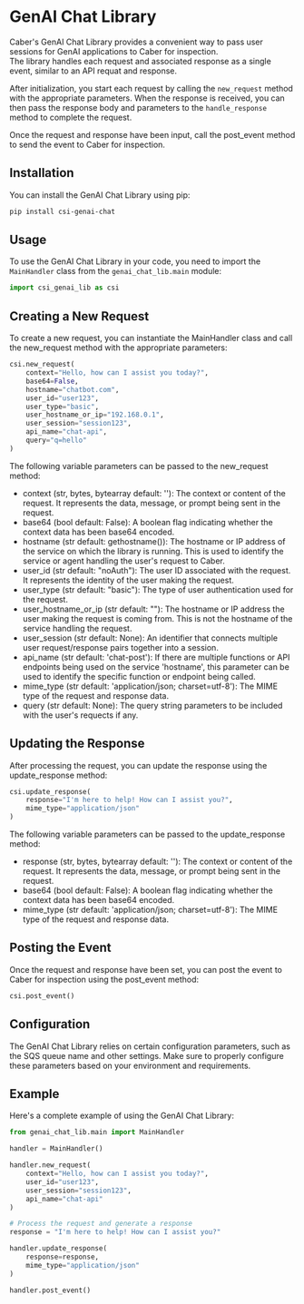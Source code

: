 # GenAI Chat Library

Caber's GenAI Chat Library provides a convenient way to pass user sessions for GenAI applications to Caber for inspection.  
The library handles each request and associated response as a single event, similar to an API requat and response. 

After initialization, you start each request by calling the `new_request` method with the appropriate parameters.  When 
the response is received, you can then pass the response body and parameters to the `handle_response` method to complete the request.

Once the request and response have been input, call the post_event method to send the event to Caber for inspection.

## Installation

You can install the GenAI Chat Library using pip:

```bash
pip install csi-genai-chat
```

## Usage

To use the GenAI Chat Library in your code, you need to import the `MainHandler` class from the `genai_chat_lib.main` module:

```python
import csi_genai_lib as csi
```

## Creating a New Request

To create a new request, you can instantiate the MainHandler class and call the new_request method with the appropriate parameters:

```python
csi.new_request(
    context="Hello, how can I assist you today?",
    base64=False,
    hostname="chatbot.com",
    user_id="user123",
    user_type="basic",
    user_hostname_or_ip="192.168.0.1",
    user_session="session123",
    api_name="chat-api",
    query="q=hello"
)
```

The following variable parameters can be passed to the new_request method:

* context (str, bytes, bytearray  default: ''): The context or content of the request. It represents the data, message, or prompt being sent in the request.
* base64 (bool default: False): A boolean flag indicating whether the context data has been base64 encoded.
* hostname (str default: gethostname()): The hostname or IP address of the service on which the library is running.  This is used to identify the service or agent handling the user's request to Caber.
* user_id (str default: "noAuth"): The user ID associated with the request. It represents the identity of the user making the request.
* user_type (str default: "basic"): The type of user authentication used for the request.
* user_hostname_or_ip (str default: ""): The hostname or IP address the user making the request is coming from.  This is not the hostname of the service handling the request.
* user_session (str default: None): An identifier that connects multiple user request/response pairs together into a session.
* api_name (str default: 'chat-post'): If there are multiple functions or API endpoints being used on the service 'hostname', this parameter can be used to identify the specific function or endpoint being called.
* mime_type (str default: 'application/json; charset=utf-8'): The MIME type of the request and response data.
* query (str default: None): The query string parameters to be included with the user's requects if any.

## Updating the Response

After processing the request, you can update the response using the update_response method:

```python
csi.update_response(
    response="I'm here to help! How can I assist you?",
    mime_type="application/json"
)
```

The following variable parameters can be passed to the update_response method:

* response (str, bytes, bytearray  default: ''): The context or content of the request. It represents the data, message, or prompt being sent in the request.
* base64 (bool default: False): A boolean flag indicating whether the context data has been base64 encoded.
* mime_type (str default: 'application/json; charset=utf-8'): The MIME type of the request and response data.

## Posting the Event

Once the request and response have been set, you can post the event to Caber for inspection using the post_event method:

```python
csi.post_event()
```

## Configuration

The GenAI Chat Library relies on certain configuration parameters, such as the SQS queue name and other settings. Make sure to properly configure these parameters based on your environment and requirements.

## Example

Here's a complete example of using the GenAI Chat Library:

```python
from genai_chat_lib.main import MainHandler

handler = MainHandler()

handler.new_request(
    context="Hello, how can I assist you today?",
    user_id="user123",
    user_session="session123",
    api_name="chat-api"
)

# Process the request and generate a response
response = "I'm here to help! How can I assist you?"

handler.update_response(
    response=response,
    mime_type="application/json"
)

handler.post_event()
```

